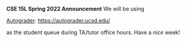 __CSE 15L Spring 2022 Announcement__
We will be using 

[Autograder][1]: https://autograder.ucsd.edu/

[1]: https://autograder.ucsd.edu

as the student queue during TA/tutor office hours.
Have a _nice_ week!
